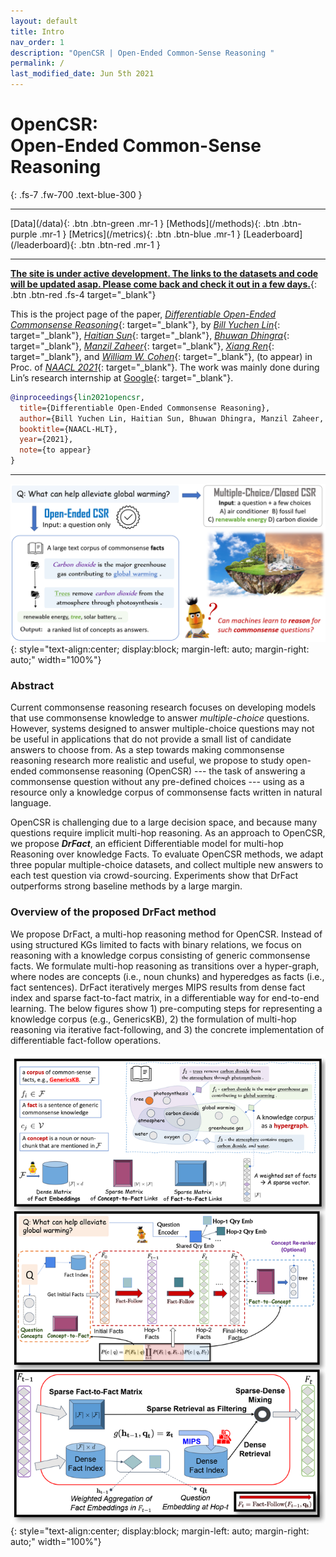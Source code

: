 ```yaml
---
layout: default
title: Intro
nav_order: 1
description: "OpenCSR | Open-Ended Common-Sense Reasoning "
permalink: /
last_modified_date: Jun 5th 2021
---
```

 
# OpenCSR: <br> Open-Ended Common-Sense Reasoning
{: .fs-7 .fw-700 .text-blue-300 }

--- 

<span class="fs-2">
<!-- **(Sorted by Year)** <br> -->
[Data](/data){: .btn .btn-green .mr-1 }
[Methods](/methods){: .btn .btn-purple .mr-1 }
[Metrics](/metrics){: .btn .btn-blue .mr-1 }
[Leaderboard](/leaderboard){: .btn .btn-red .mr-1 }
</span>


---
[**The site is under active development. The links to the datasets and code will be updated asap.  Please come back and check it out in a few days.**](){: .btn .btn-red .fs-4 target="_blank"}


This is the project page of the paper, [_Differentiable Open-Ended Commonsense Reasoning_](https://arxiv.org/abs/2010.14439){: target="_blank"}, by [_Bill Yuchen Lin_](https://yuchenlin.xyz/){: target="_blank"}, [_Haitian Sun_](https://scholar.google.com/citations?user=opSHsTQAAAAJ&hl=en){: target="_blank"}, [_Bhuwan Dhingra_](http://www.cs.cmu.edu/~bdhingra/){: target="_blank"}, [_Manzil Zaheer_](https://scholar.google.com/citations?user=A33FhJMAAAAJ&hl=en){: target="_blank"}, [_Xiang Ren_](http://ink-ron.usc.edu/xiangren/){: target="_blank"}, and [_William W. Cohen_](https://wwcohen.github.io/){: target="_blank"}, (to appear) in Proc. of [*NAACL 2021*](https://2021.naacl.org/){: target="_blank"}. The work was mainly done during Lin’s
research internship at [Google](https://research.google/research-areas/natural-language-processing/){: target="_blank"}.

```bib
@inproceedings{lin2021opencsr,
  title={Differentiable Open-Ended Commonsense Reasoning},
  author={Bill Yuchen Lin, Haitian Sun, Bhuwan Dhingra, Manzil Zaheer, Xiang Ren, William W. Cohen},
  booktitle={NAACL-HLT},
  year={2021},
  note={to appear}
}
```
---

<!-- 
 <style type="text/css">
    .image-left {
      display: block;
      margin-left: auto;
      margin-right: auto;
      float: right;
    }
 
    table th:first-of-type {
        width: 10
    }
    table th:nth-of-type(2) {
        width: 10
    }
    table th:nth-of-type(3) {
        width: 50
    }
    table th:nth-of-type(4) {
        width: 30
    } 

    </style> -->




![Introduction of OpenCSR](images/opencsr_t1.png){: style="text-align:center; display:block; margin-left: auto; margin-right: auto;" width="100%"}
 
<!-- {: .fs-3 .fw-300 } -->
### Abstract
Current commonsense reasoning research  focuses on developing models that use commonsense knowledge to answer *multiple-choice* questions.
However, systems designed to answer multiple-choice questions may not be useful in applications that do not provide a small list of candidate answers to choose from.
As a step towards making commonsense reasoning research more realistic and useful, 
we propose to study open-ended commonsense reasoning (OpenCSR) --- the task of answering a commonsense question without any pre-defined choices --- using as a resource only a knowledge corpus of commonsense facts written in natural language.


OpenCSR is challenging due to a large decision space, and because many questions require implicit multi-hop reasoning.
As an approach to OpenCSR, we propose **_DrFact_**, an efficient Differentiable model for multi-hop Reasoning over knowledge Facts.
To evaluate OpenCSR methods, 
we adapt three popular multiple-choice datasets, and collect multiple new answers to each test question via crowd-sourcing.
Experiments show that DrFact outperforms strong baseline methods by a large margin.


### Overview of the proposed DrFact method
We propose DrFact, a multi-hop reasoning method for OpenCSR. 
Instead of using structured KGs limited to facts with binary relations, 
we focus on reasoning with a knowledge corpus consisting of generic commonsense facts.
We formulate multi-hop reasoning as transitions over a hyper-graph, where nodes are concepts (i.e., noun chunks) and hyperedges as facts (i.e., fact sentences). DrFact iteratively merges MIPS results from dense fact index and sparse fact-to-fact matrix, in a differentiable way for end-to-end learning. The below figures show 1) pre-computing steps for representing a knowledge corpus (e.g., GenericsKB), 2) the formulation of multi-hop reasoning via iterative fact-following, and 3) the concrete implementation of differentiable fact-follow operations.

![DrFact](/images/opencsr_t3.png){: style="text-align:center; display:block; margin-left: auto; margin-right: auto;" width="100%"}